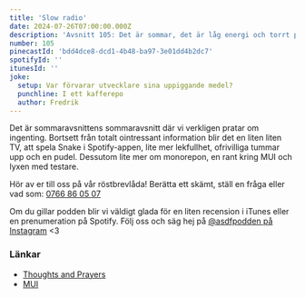 ```yaml
---
title: 'Slow radio'
date: 2024-07-26T07:00:00.000Z
description: 'Avsnitt 105: Det är sommar, det är låg energi och torrt på samtalsämnen.'
number: 105
pinecastId: 'bdd4dce8-dcd1-4b48-ba97-3e01dd4b2dc7'
spotifyId: ''
itunesId: ''
joke:
  setup: Var förvarar utvecklare sina uppiggande medel?
  punchline: I ett kafferepo
  author: Fredrik
---
```


Det är sommaravsnittens sommaravsnitt där vi verkligen pratar om ingenting. Bortsett från totalt ointressant information blir det en liten liten TV, att spela Snake i Spotify-appen, lite mer lekfullhet, ofrivilliga tummar upp och en pudel. Dessutom lite mer om monorepon, en rant kring MUI och lyxen med testare.

Hör av er till oss på vår röstbrevlåda! Berätta ett skämt, ställ en fråga eller vad som: [0766 86 05 07](tel:+46766860507)

Om du gillar podden blir vi väldigt glada för en liten recension i iTunes eller en prenumeration på Spotify. Följ oss och säg hej på [@asdfpodden på Instagram](https://www.instagram.com/asdfpodden/) &lt;3

### Länkar

- [Thoughts and Prayers](https://www.netflix.com/title/80043049)
- [MUI](https://mui.com/)
